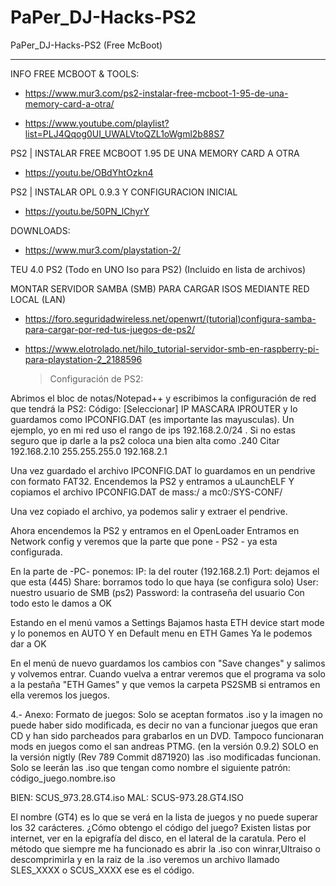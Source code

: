 # PaPer_DJ-Hacks-PS2
PaPer_DJ-Hacks-PS2 (Free McBoot)

----------------------------------------------------------------------------------
INFO FREE MCBOOT & TOOLS:

* https://www.mur3.com/ps2-instalar-free-mcboot-1-95-de-una-memory-card-a-otra/

* https://www.youtube.com/playlist?list=PLJ4Qqog0UI_UWALVtoQZL1oWgml2b88S7

PS2 | INSTALAR FREE MCBOOT 1.95 DE UNA MEMORY CARD A OTRA
* https://youtu.be/OBdYhtOzkn4

PS2 | INSTALAR OPL 0.9.3 Y CONFIGURACION INICIAL
* https://youtu.be/50PN_lChyrY

DOWNLOADS:

* https://www.mur3.com/playstation-2/

TEU 4.0 PS2 (Todo en UNO Iso para PS2) 
(Incluido en lista de archivos)


MONTAR SERVIDOR SAMBA (SMB) PARA CARGAR ISOS MEDIANTE RED LOCAL (LAN)

* https://foro.seguridadwireless.net/openwrt/(tutorial)configura-samba-para-cargar-por-red-tus-juegos-de-ps2/

* https://www.elotrolado.net/hilo_tutorial-servidor-smb-en-raspberry-pi-para-playstation-2_2188596


  > Configuración de PS2:

Abrimos el bloc de notas/Notepad++ y escribimos la configuración de red que tendrá la PS2:
Código: [Seleccionar]
IP MASCARA IPROUTER
y lo guardamos como IPCONFIG.DAT (es importante las mayusculas).
Un ejemplo, yo en mi red uso el rango de ips 192.168.2.0/24 . Si no estas seguro que ip darle a la ps2 coloca una bien alta como .240 
Citar
192.168.2.10 255.255.255.0 192.168.2.1

Una vez guardado el archivo IPCONFIG.DAT lo guardamos en un pendrive con formato FAT32.
Encendemos la PS2 y entramos a uLaunchELF
Y copiamos el archivo IPCONFIG.DAT de mass:/ a mc0:/SYS-CONF/


Una vez copiado el archivo, ya podemos salir y extraer el pendrive.

Ahora encendemos la PS2 y entramos en el OpenLoader
Entramos en Network config y veremos que la parte que pone - PS2 - ya esta configurada.

En la parte de -PC- ponemos:
IP: la del router (192.168.2.1)
Port: dejamos el que esta (445)
Share: borramos todo lo que haya (se configura solo)
User: nuestro usuario de SMB (ps2)
Password: la contraseña del usuario
Con todo esto le damos a OK

Estando en el menú vamos a Settings
Bajamos hasta ETH device start mode y lo ponemos en AUTO
Y en Default menu en ETH Games
Ya le podemos dar a OK


En el menú de nuevo guardamos los cambios con "Save changes" y salimos y volvemos entrar.
Cuando vuelva a entrar veremos que el programa va solo a la pestaña "ETH Games" y que vemos la carpeta PS2SMB si entramos en ella veremos los juegos.


4.- Anexo:
Formato de juegos:
Solo se aceptan formatos .iso y la imagen no puede haber sido modificada, es decir no van a funcionar juegos que eran CD y han sido parcheados para grabarlos en un DVD. Tampoco funcionaran mods en juegos como el san andreas PTMG. (en la versión 0.9.2) 
SOLO en la versión nigtly (Rev 789 Commit d871920) las .iso modificadas funcionan.
Solo se leerán las .iso que tengan como nombre el siguiente patrón:
      código_juego.nombre.iso
      
BIEN: SCUS_973.28.GT4.iso
MAL:    SCUS-973.28.GT4.ISO

El nombre (GT4) es lo que se verá en la lista de juegos y no puede superar los 32 carácteres.
¿Cómo obtengo el código del juego?
Existen listas por internet, ver en la epigrafía del disco, en el lateral de la caratula. Pero el método que siempre me ha funcionado es abrir la .iso con winrar,Ultraiso o descomprimirla y en la raiz de la .iso veremos un archivo llamado SLES_XXXX o SCUS_XXXX ese es el código.



